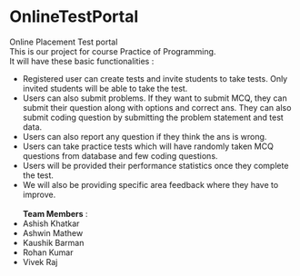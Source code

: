 # OnlineTestPortal
Online Placement Test portal<br>
This is our project for course Practice of Programming.<br>
It will have these basic functionalities : 
* Registered user can create tests and invite students to take tests. Only invited students will be able to take the test.
* Users can also submit problems. If they want to submit MCQ, they can submit their question along with options and correct ans. They can also submit coding question by submitting the problem statement and test data.
* Users can also report any question if they think the ans is wrong.
* Users can take practice tests which will have randomly taken MCQ questions from database and few coding questions. 
* Users will be provided their performance statistics once they complete the test.
* We will also be providing specific area feedback where they have to improve. 
<br><br>
<b>Team Members</b> :
* Ashish Khatkar
* Ashwin Mathew
* Kaushik Barman
* Rohan Kumar
* Vivek Raj
